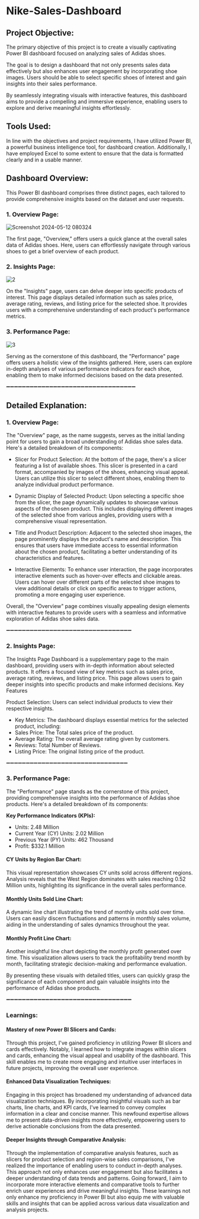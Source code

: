 # Nike-Sales-Dashboard

## Project Objective:
The primary objective of this project is to create a visually captivating Power BI dashboard focused on analyzing sales of Adidas shoes. 

The goal is to design a dashboard that not only presents sales data effectively but also enhances user engagement by incorporating shoe images. Users should be able to select specific shoes of interest and gain insights into their sales performance.

By seamlessly integrating visuals with interactive features, this dashboard aims to provide a compelling and immersive experience, enabling users to explore and derive meaningful insights effortlessly.

## Tools Used:
In line with the objectives and project requirements, I have utilized Power BI, a powerful business intelligence tool, for dashboard creation. Additionally, I have employed Excel to some extent to ensure that the data is formatted clearly and in a usable manner.

## Dashboard Overview:

This Power BI dashboard comprises three distinct pages, each tailored to provide comprehensive insights based on the dataset and user requests.

### 1. Overview Page:
![Screenshot 2024-05-12 080324](https://github.com/Rajacharya1/Nike-Sales-Dashboard/blob/main/Data%20resources/Screenshot%202024-12-10%20225740.png)

The first page, "Overview," offers users a quick glance at the overall sales data of Adidas shoes. Here, users can effortlessly navigate through various shoes to get a brief overview of each product.

### 2. Insights Page:
![2](https://github.com/Rajacharya1/Nike-Sales-Dashboard/blob/main/Data%20resources/Screenshot%202024-12-10%20225811.png)

On the "Insights" page, users can delve deeper into specific products of interest. This page displays detailed information such as sales price, average rating, reviews, and listing price for the selected shoe. It provides users with a comprehensive understanding of each product's performance metrics.

### 3. Performance Page:
![3](https://github.com/Rajacharya1/Nike-Sales-Dashboard/blob/main/Data%20resources/Screenshot%202024-12-10%20225839.png)

Serving as the cornerstone of this dashboard, the "Performance" page offers users a holistic view of the insights gathered. Here, users can explore in-depth analyses of various performance indicators for each shoe, enabling them to make informed decisions based on the data presented.


➖➖➖➖➖➖➖➖➖➖➖➖➖➖➖➖➖➖➖➖➖➖➖➖➖➖➖➖➖➖➖➖➖

## Detailed Explanation:
### 1. Overview Page:
The "Overview" page, as the name suggests, serves as the initial landing point for users to gain a broad understanding of Adidas shoe sales data. Here's a detailed breakdown of its components:

 * Slicer for Product Selection:
At the bottom of the page, there's a slicer featuring a list of available shoes. This slicer is presented in a card format, accompanied by images of the shoes, enhancing visual appeal. Users can utilize this slicer to select different shoes, enabling them to analyze individual product performance.

 * Dynamic Display of Selected Product:
Upon selecting a specific shoe from the slicer, the page dynamically updates to showcase various aspects of the chosen product. This includes displaying different images of the selected shoe from various angles, providing users with a comprehensive visual representation.

 * Title and Product Description:
Adjacent to the selected shoe images, the page prominently displays the product's name and description. This ensures that users have immediate access to essential information about the chosen product, facilitating a better understanding of its characteristics and features.

 * Interactive Elements:
To enhance user interaction, the page incorporates interactive elements such as hover-over effects and clickable areas. Users can hover over different parts of the selected shoe images to view additional details or click on specific areas to trigger actions, promoting a more engaging user experience.

Overall, the "Overview" page combines visually appealing design elements with interactive features to provide users with a seamless and informative exploration of Adidas shoe sales data.

➖➖➖➖➖➖➖➖➖➖➖➖➖➖➖➖➖➖➖➖➖➖➖➖➖➖➖➖➖➖➖➖

### 2. Insights Page:
The Insights Page Dashboard is a supplementary page to the main dashboard, providing users with in-depth information about selected products. It offers a focused view of key metrics such as sales price, average rating, reviews, and listing price. This page allows users to gain deeper insights into specific products and make informed decisions.
Key Features

Product Selection: Users can select individual products to view their respective insights.

 * Key Metrics: The dashboard displays essential metrics for the selected product, including:
 * Sales Price: The Total sales price of the product.
 * Average Rating: The overall average rating given by customers.
 * Reviews: Total Number of Reviews.
 * Listing Price: The original listing price of the product.

➖➖➖➖➖➖➖➖➖➖➖➖➖➖➖➖➖➖➖➖➖➖➖➖➖➖➖➖➖➖➖

### 3. Performance Page:
The "Performance" page stands as the cornerstone of this project, providing comprehensive insights into the performance of Adidas shoe products. Here's a detailed breakdown of its components:

**Key Performance Indicators (KPIs):**
 * Units: 2.48 Million
 * Current Year (CY) Units: 2.02 Million
 * Previous Year (PY) Units: 462 Thousand
 * Profit: $332.1 Million

#### CY Units by Region Bar Chart:
This visual representation showcases CY units sold across different regions. Analysis reveals that the West Region dominates with sales reaching 0.52 Million units, highlighting its significance in the overall sales performance.

#### Monthly Units Sold Line Chart:
A dynamic line chart illustrating the trend of monthly units sold over time. Users can easily discern fluctuations and patterns in monthly sales volume, aiding in the understanding of sales dynamics throughout the year.

#### Monthly Profit Line Chart:
Another insightful line chart depicting the monthly profit generated over time. This visualization allows users to track the profitability trend month by month, facilitating strategic decision-making and performance evaluation.

By presenting these visuals with detailed titles, users can quickly grasp the significance of each component and gain valuable insights into the performance of Adidas shoe products.


➖➖➖➖➖➖➖➖➖➖➖➖➖➖➖➖➖➖➖➖➖➖➖➖➖➖➖➖➖➖➖➖



### Learnings:
#### Mastery of new Power BI Slicers and Cards:
Through this project, I've gained proficiency in utilizing Power BI slicers and cards effectively. Notably, I learned how to integrate images within slicers and cards, enhancing the visual appeal and usability of the dashboard. This skill enables me to create more engaging and intuitive user interfaces in future projects, improving the overall user experience.

#### Enhanced Data Visualization Techniques:
Engaging in this project has broadened my understanding of advanced data visualization techniques. By incorporating insightful visuals such as bar charts, line charts, and KPI cards, I've learned to convey complex information in a clear and concise manner. This newfound expertise allows me to present data-driven insights more effectively, empowering users to derive actionable conclusions from the data presented.

#### Deeper Insights through Comparative Analysis:
Through the implementation of comparative analysis features, such as slicers for product selection and region-wise sales comparisons, I've realized the importance of enabling users to conduct in-depth analyses. This approach not only enhances user engagement but also facilitates a deeper understanding of data trends and patterns. Going forward, I aim to incorporate more interactive elements and comparative tools to further enrich user experiences and drive meaningful insights.
These learnings not only enhance my proficiency in Power BI but also equip me with valuable skills and insights that can be applied across various data visualization and analysis projects.


